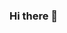 ### Hi there 👋

<!--
**mauisiri/mauisiri** is a ✨ _special_ ✨ repository because its `README.md` (this file) appears on your GitHub profile.
🌱 I’m currently coursing Full Stack developer course.

- 🌱 I’m currently coursing Full Stack developer course.
- 👯 I’m looking to collaborate on ...
- 🤔 I’m looking for help with ...
- 💬 Ask me about ...
- 📫 How to reach me: ...
- 😄 Pronouns: ...
- ⚡ Fun fact: ...
Skills: VUE JS / REACT / HTML / CSS / PHP / LARAVEL
